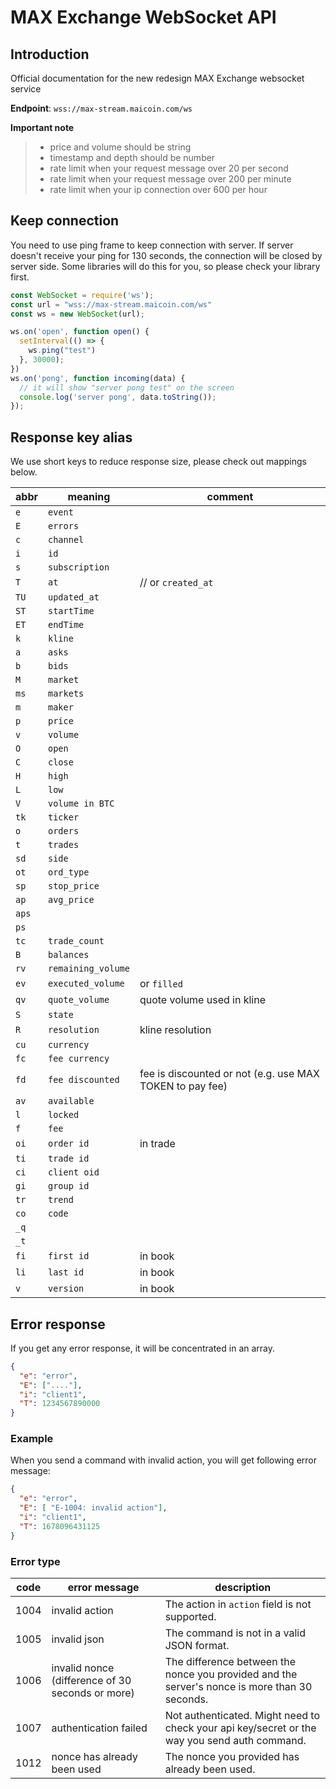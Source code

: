 # MAX Exchange WebSocket API

## Introduction

Official documentation for the new redesign MAX Exchange websocket service

__Endpoint__: `wss://max-stream.maicoin.com/ws`

__Important note__
> * price and volume should be string
> * timestamp and depth should be number
> * rate limit when your request message over 20 per second
> * rate limit when your request message over 200 per minute
> * rate limit when your ip connection over 600 per hour

## Keep connection

You need to use ping frame to keep connection with server. If server doesn't receive your ping for 130 seconds, the connection will be closed by server side. Some libraries will do this for you, so please check your library first.

```javascript
const WebSocket = require('ws');
const url = "wss://max-stream.maicoin.com/ws"
const ws = new WebSocket(url);

ws.on('open', function open() {
  setInterval(() => {
    ws.ping("test")
  }, 30000);
})
ws.on('pong', function incoming(data) {
  // it will show "server pong test" on the screen
  console.log('server pong', data.toString());
});
```

## Response key alias
We use short keys to reduce response size, please check out mappings below.

| abbr  | meaning            | comment             |
|-------|--------------------| ------------------- |
| `e`   | `event`            | 
| `E`   | `errors`           | 
| `c`   | `channel`          | 
| `i`   | `id`               | 
| `s`   | `subscription`     | 
| `T`   | `at`               | // or `created_at` |
| `TU`  | `updated_at`       |
| `ST`  | `startTime`        | 
| `ET`  | `endTime`          | 
| `k`   | `kline`            | 
| `a`   | `asks`             | 
| `b`   | `bids`             | 
| `M`   | `market`           | 
| `ms`  | `markets`          |
| `m`   | `maker`            | 
| `p`   | `price`            | 
| `v`   | `volume`           | 
| `O`   | `open`             | 
| `C`   | `close`            | 
| `H`   | `high`             | 
| `L`   | `low`              | 
| `V`   | `volume in BTC`    |
| `tk`  | `ticker`           | 
| `o`   | `orders`           | 
| `t`   | `trades`           | 
| `sd`  | `side`             | 
| `ot`  | `ord_type`         | 
| `sp`  | `stop_price`       | 
| `ap`  | `avg_price`        | 
| `aps` |                    |
| `ps`  |                    |
| `tc`  | `trade_count`      | 
| `B`   | `balances`         | 
| `rv`  | `remaining_volume` | 
| `ev`  | `executed_volume`  | or `filled` |
| `qv`  | `quote_volume`     | quote volume used in kline |
| `S`   | `state`            | 
| `R`   | `resolution`       | kline resolution |
| `cu`  | `currency`         | 
| `fc`  | `fee currency`     | 
| `fd`  | `fee discounted`   | fee is discounted or not (e.g. use MAX TOKEN to pay fee) |
| `av`  | `available`        | 
| `l`   | `locked`           | 
| `f`   | `fee`              | 
| `oi`  | `order id`         | in trade |
| `ti`  | `trade id`         | 
| `ci`  | `client oid`       | 
| `gi`  | `group id`         | 
| `tr`  | `trend`            | 
| `co`  | `code`             |
| `_q`  |                    |
| `_t`  |                    |
| `fi`  | `first id`         | in book |
| `li`  | `last id`          | in book |
| `v`   | `version`          | in book |


## Error response

If you get any error response, it will be concentrated in an array.

```json
{
  "e": "error",
  "E": ["...."],
  "i": "client1",
  "T": 1234567890000
}
```

### Example

When you send a command with invalid action, you will get following error message:

```json
{
  "e": "error",
  "E": [ "E-1004: invalid action"],
  "i": "client1",
  "T": 1678096431125
}
```

### Error type 

| code | error message                                    | description             
| ---- | ------------------------------------------------ | ------------------- 
| 1004 | invalid action                                   | The action in `action` field is not supported.
| 1005 | invalid json                                     | The command is not in a valid JSON format.
| 1006 | invalid nonce (difference of 30 seconds or more) | The difference between the nonce you provided and the server's nonce is more than 30 seconds.
| 1007 | authentication failed                            | Not authenticated. Might need to check your api key/secret or the way you send auth command.
| 1012 | nonce has already been used                      | The nonce you provided has already been used.

